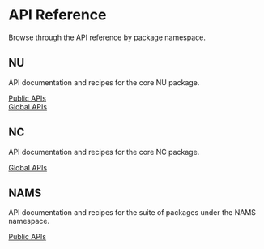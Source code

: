 # API Reference

Browse through the API reference by package namespace.

## NU
API documentation and recipes for the core NU package.

[Public APIs](/api-reference/nu/public-apis/)  
[Global APIs](/api-reference/nu/global-apis/)

## NC
API documentation and recipes for the core NC package.

[Global APIs](/api-reference/nc/global-apis/)

## NAMS

API documentation and recipes for the suite of packages under the NAMS namespace.

[Public APIs](/api-reference/nams/public-apis/)
